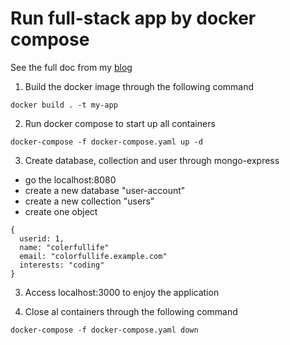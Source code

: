 # Run full-stack app by docker compose

See the full doc from my [blog](https://hackmd.io/@happyeric77/HJE2oRyV5)

1. Build the docker image through the following command

```
docker build . -t my-app
```

2. Run docker compose to start up all containers

```
docker-compose -f docker-compose.yaml up -d
```

3. Create database, collection and user through mongo-express

- go the localhost:8080
- create a new database "user-account"
- create a new collection "users"
- create one object

```
{
  userid: 1,
  name: "colerfullife"
  email: "colorfullife.example.com"
  interests: "coding"
}
```

3. Access localhost:3000 to enjoy the application

4. Close al containers through the following command

```
docker-compose -f docker-compose.yaml down
```
